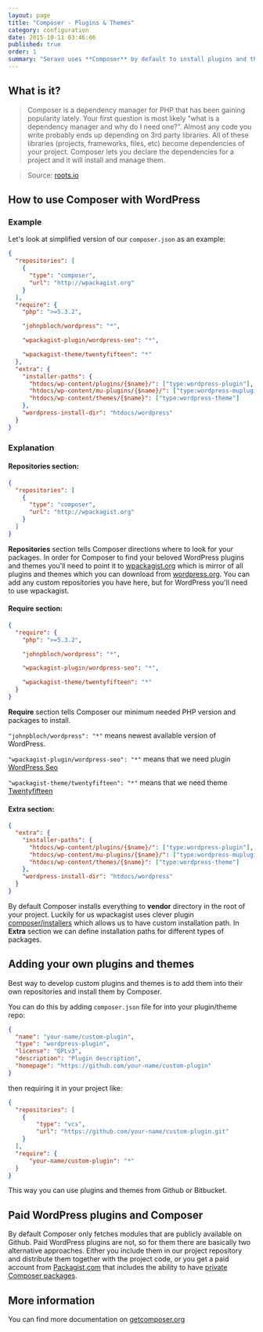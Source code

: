 ```yaml
---
layout: page
title: "Composer - Plugins & Themes"
category: configuration
date: 2015-10-11 03:46:06
published: true
order: 1
summary: "Seravo uses **Composer** by default to install plugins and themes. You don't have to use it, but it's pre-installed for you in case you want to have better management of your PHP code dependencies."
---
```


## What is it?
> Composer is a dependency manager for PHP that has been gaining popularity lately. Your first question is most likely “what is a dependency manager and why do I need one?”. Almost any code you write probably ends up depending on 3rd party libraries. All of these libraries (projects, frameworks, files, etc) become dependencies of your project. Composer lets you declare the dependencies for a project and it will install and manage them.

> Source: [roots.io](https://roots.io/using-composer-with-wordpress/)

## How to use Composer with WordPress

### Example
Let's look at simplified version of our ```composer.json``` as an example:

```json
{
  "repositories": [
    {
      "type": "composer",
      "url": "http://wpackagist.org"
    }
  ],
  "require": {
    "php": ">=5.3.2",

    "johnpbloch/wordpress": "*",

    "wpackagist-plugin/wordpress-seo": "*",

    "wpackagist-theme/twentyfifteen": "*"
  },
  "extra": {
    "installer-paths": {
      "htdocs/wp-content/plugins/{$name}/": ["type:wordpress-plugin"],
      "htdocs/wp-content/mu-plugins/{$name}/": ["type:wordpress-muplugin"],
      "htdocs/wp-content/themes/{$name}": ["type:wordpress-theme"]
    },
    "wordpress-install-dir": "htdocs/wordpress"
  }
}
```

### Explanation
#### Repositories section:
```json
{
  "repositories": [
    {
      "type": "composer",
      "url": "http://wpackagist.org"
    }
  ]
}
```
**Repositories** section tells Composer directions where to look for your packages. In order for Composer to find your beloved WordPress plugins and themes you'll need to point it to [wpackagist.org](http://wpackagist.org) which is mirror of all plugins and themes which you can download from [wordpress.org](http://wordpress.org/plugins/). You can add any custom repositories you have here, but for WordPress you'll need to use wpackagist.

#### Require section:
```json
{
  "require": {
    "php": ">=5.3.2",

    "johnpbloch/wordpress": "*",

    "wpackagist-plugin/wordpress-seo": "*",

    "wpackagist-theme/twentyfifteen": "*"
  }
}
```
**Require** section tells Composer our minimum needed PHP version and packages to install.

```"johnpbloch/wordpress": "*"``` means newest available version of WordPress.

```"wpackagist-plugin/wordpress-seo": "*"``` means that we need plugin [WordPress Seo](http://wordpress.org/plugins/wordpress-seo)

```"wpackagist-theme/twentyfifteen": "*"``` means that we need theme [Twentyfifteen](http://wordpress.org/themes/twentyfifteen)

#### Extra section:
```json
{
  "extra": {
    "installer-paths": {
      "htdocs/wp-content/plugins/{$name}/": ["type:wordpress-plugin"],
      "htdocs/wp-content/mu-plugins/{$name}/": ["type:wordpress-muplugin"],
      "htdocs/wp-content/themes/{$name}": ["type:wordpress-theme"]
    },
    "wordpress-install-dir": "htdocs/wordpress"
  }
}
```
By default Composer installs everything to **vendor** directory in the root of your project. Luckily for us wpackagist uses clever plugin [composer/installers](https://packagist.org/packages/composer/installers) which allows us to have custom installation path. In **Extra** section we can define installation paths for different types of packages.

## Adding your own plugins and themes
Best way to develop custom plugins and themes is to add them into their own repositories and install them by Composer.

You can do this by adding ```composer.json``` file for into your plugin/theme repo:

```json
{
  "name": "your-name/custom-plugin",
  "type": "wordpress-plugin",
  "license": "GPLv3",
  "description": "Plugin description",
  "homepage": "https://github.com/your-name/custom-plugin"
}
```

then requiring it in your project like:

```json
{
  "repositories": [
    {
        "type": "vcs",
        "url": "https://github.com/your-name/custom-plugin.git"
    }
  ],
  "require": {
      "your-name/custom-plugin": "*"
  }
}
```

This way you can use plugins and themes from Github or Bitbucket.

## Paid WordPress plugins and Composer

By default Composer only fetches modules that are publicly available on Github. Paid WordPress plugins are not, so for them there are basically two alternative approaches. Either you include them in our project repository and distribute them together with the project code, or you get a paid account from [Packagist.com](https://packagist.com/) that includes the ability to have [private Composer packages](https://packagist.com/features/private-vcs-packages).

## More information

You can find more documentation on [getcomposer.org](https://getcomposer.org/)
